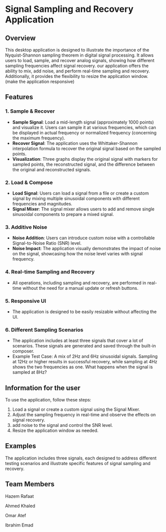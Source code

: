 # Signal Sampling and Recovery Application

## Overview
This desktop application is designed to illustrate the importance of the Nyquist-Shannon sampling theorem in digital signal processing. It allows users to load, sample, and recover analog signals, showing how different sampling frequencies affect signal recovery. our application offers the ability to mix, add noise, and perform real-time sampling and recovery. Additionally, it provides the flexibility to resize the application window. (make the application responsive)

## Features

### 1. Sample & Recover
- **Sample Signal**: Load a mid-length signal (approximately 1000 points) and visualize it. Users can sample it at various frequencies, which can be displayed in actual frequency or normalized frequency (concerning the maximum frequency).
- **Recover Signal**: The application uses the Whittaker-Shannon interpolation formula to recover the original signal based on the sampled points.
- **Visualization**: Three graphs display the original signal with markers for sampled points, the reconstructed signal, and the difference between the original and reconstructed signals.

### 2. Load & Compose
- **Load Signal**: Users can load a signal from a file or create a custom signal by mixing multiple sinusoidal components with different frequencies and magnitudes.
- **Signal Mixer**: The signal mixer allows users to add and remove single sinusoidal components to prepare a mixed signal.

### 3. Additive Noise
- **Noise Addition**: Users can introduce custom noise with a controllable Signal-to-Noise Ratio (SNR) level.
- **Noise Impact**: The application visually demonstrates the impact of noise on the signal, showcasing how the noise level varies with signal frequency.

### 4. Real-time Sampling and Recovery
- All operations, including sampling and recovery, are performed in real-time without the need for a manual update or refresh buttons.

### 5. Responsive UI
- The application is designed to be easily resizable without affecting the UI.

### 6. Different Sampling Scenarios
- The application includes at least three signals that cover a lot of scenarios. These signals are generated and saved through the built-in composer.
- Example Test Case: A mix of 2Hz and 6Hz sinusoidal signals. Sampling at 12Hz or higher results in successful recovery, while sampling at 4Hz shows the two frequencies as one. What happens when the signal is sampled at 8Hz?

## Information for the user
To use the application, follow these steps:

1. Load a signal or create a custom signal using the Signal Mixer.
2. Adjust the sampling frequency in real-time and observe the effects on signal recovery.
3. add noise to the signal and control the SNR level.
4. Resize the application window as needed.

## Examples
The application includes three signals, each designed to address different testing scenarios and illustrate specific features of signal sampling and recovery.

## Team Members
Hazem Rafaat

Ahmed Khaled

Omar Atef

Ibrahim Emad
